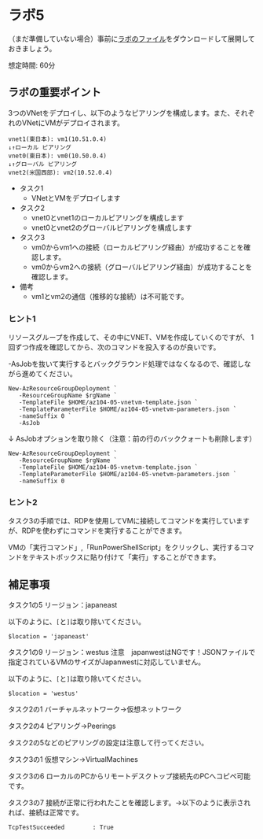 # ラボ5

（まだ準備していない場合）事前に[ラボのファイル](https://github.com/MicrosoftLearning/AZ-104JA-MicrosoftAzureAdministrator/archive/master.zip)をダウンロードして展開しておきましょう。

想定時間: 60分

## ラボの重要ポイント

3つのVNetをデプロイし、以下のようなピアリングを構成します。また、それぞれのVNetにVMがデプロイされます。
```
vnet1(東日本): vm1(10.51.0.4)
↓↑ローカル ピアリング 
vnet0(東日本): vm0(10.50.0.4)
↓↑グローバル ピアリング 
vnet2(米国西部): vm2(10.52.0.4)
```

- タスク1
  - VNetとVMをデプロイします
- タスク2
  - vnet0とvnet1のローカルピアリングを構成します
  - vnet0とvnet2のグローバルピアリングを構成します
- タスク3
  - vm0からvm1への接続（ローカルピアリング経由）が成功することを確認します。
  - vm0からvm2への接続（グローバルピアリング経由）が成功することを確認します。
- 備考
  - vm1とvm2の通信（推移的な接続）は不可能です。

### ヒント1

リソースグループを作成して、その中にVNET、VMを作成していくのですが、
1回ずつ作成を確認してから、次のコマンドを投入するのが良いです。

-AsJobを抜いて実行するとバックグラウンド処理ではなくなるので、確認しながら進めてください。

```
New-AzResourceGroupDeployment `
   -ResourceGroupName $rgName `
   -TemplateFile $HOME/az104-05-vnetvm-template.json `
   -TemplateParameterFile $HOME/az104-05-vnetvm-parameters.json `
   -nameSuffix 0 `
   -AsJob
```
↓ AsJobオプションを取り除く（注意：前の行のバッククォートも削除します）
```
New-AzResourceGroupDeployment `
   -ResourceGroupName $rgName `
   -TemplateFile $HOME/az104-05-vnetvm-template.json `
   -TemplateParameterFile $HOME/az104-05-vnetvm-parameters.json `
   -nameSuffix 0
```

### ヒント2

タスク3の手順では、RDPを使用してVMに接続してコマンドを実行していますが、RDPを使わずにコマンドを実行することができます。

VMの「実行コマンド」,「RunPowerShellScript」をクリックし、実行するコマンドをテキストボックスに貼り付けて「実行」することができます。

## 補足事項

タスク1の5
リージョン：japaneast

以下のように、`[`と`]`は取り除いてください。
```
$location = 'japaneast'
```

タスク1の9
リージョン：westus
注意　japanwestはNGです！JSONファイルで指定されているVMのサイズがJapanwestに対応していません。

以下のように、`[`と`]`は取り除いてください。
```
$location = 'westus'
```

タスク2の1
バーチャルネットワーク→仮想ネットワーク

タスク2の4
ピアリング→Peerings

タスク2の5などのピアリングの設定は注意して行ってください。

タスク3の1
仮想マシン→VirtualMachines

タスク3の6
ローカルのPCからリモートデスクトップ接続先のPCへコピペ可能です。

タスク3の7
接続が正常に行われたことを確認します。→以下のように表示されれば、接続は正常です。
```
TcpTestSucceeded        : True
```